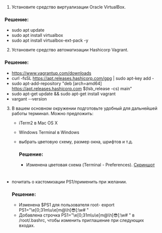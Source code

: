 1. Установите средство виртуализации Oracle VirtualBox.
### Решение:
   * sudo apt update
   * sudo apt install virtualbox
   * sudo apt install virtualbox-ext-pack -y
   
2. Установите средство автоматизации Hashicorp Vagrant.
### Решение:
   * https://www.vagrantup.com/downloads
   * curl -fsSL https://apt.releases.hashicorp.com/gpg | sudo apt-key add -
   * sudo apt-add-repository "deb [arch=amd64] https://apt.releases.hashicorp.com $(lsb_release -cs) main"
   * sudo apt-get update && sudo apt-get install vagrant
   * vargant --version

3. В вашем основном окружении подготовьте удобный для дальнейшей работы терминал. Можно предложить:
   * iTerm2 в Mac OS X
   * Windows Terminal в Windows
   * выбрать цветовую схему, размер окна, шрифтов и т.д.
   
     ### Решение:
       * Изменена цветовая схема (Terminal - Preferences). [Скриншот](https://github.com/easulimov/devops-netology/blob/da9bf404029e694d88c0acffa87a56d2e41bcd16/03-sysadmin-01-terminal/img/Terminal.%20New%20profile.png)
#
   * почитать о кастомизации PS1/применить при желании.
     ### Решение:
     * Изменена $PS1 для пользователя root-  export PS1="\e[0;31m\u\e[m@\h\[😎\[:\w# " 
     * Добавлена строчка PS1="\e[0;31m\u\e[m@\h\[😎\[:\w# " в /root/.bashrc, чтобы изменить приглашение при следующих входах.
   

